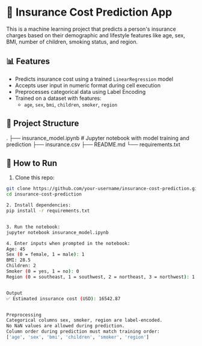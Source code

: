 # 💸 Insurance Cost Prediction App

This is a machine learning project that predicts a person's insurance charges based on their demographic and lifestyle features like age, sex, BMI, number of children, smoking status, and region.

## 📊 Features

- Predicts insurance cost using a trained `LinearRegression` model
- Accepts user input in numeric format during cell execution
- Preprocesses categorical data using Label Encoding
- Trained on a dataset with features:
  - `age`, `sex`, `bmi`, `children`, `smoker`, `region`

## 📁 Project Structure
.
├── insurance_model.ipynb # Jupyter notebook with model training and prediction
├── insurance.csv
├── README.md
└── requirements.txt


## 🚀 How to Run

1. Clone this repo:

```bash
git clone https://github.com/your-username/insurance-cost-prediction.git
cd insurance-cost-prediction

2. Install dependencies:
pip install -r requirements.txt


3. Run the notebook:
jupyter notebook insurance_model.ipynb

4. Enter inputs when prompted in the notebook:
Age: 45
Sex (0 = female, 1 = male): 1
BMI: 28.5
Children: 2
Smoker (0 = yes, 1 = no): 0
Region (0 = southeast, 1 = southwest, 2 = northeast, 3 = northwest): 1


Output
✅ Estimated insurance cost (USD): 16542.87


Preprocessing
Categorical columns sex, smoker, region are label-encoded.
No NaN values are allowed during prediction.
Column order during prediction must match training order:
['age', 'sex', 'bmi', 'children', 'smoker', 'region']